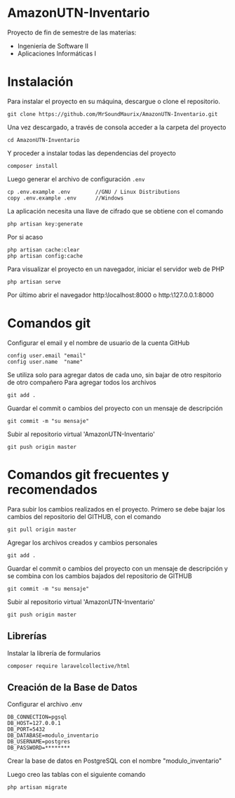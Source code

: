 # AmazonUTN-Inventario
Proyecto de fin de semestre de las materias:
- Ingeniería de Software II
- Aplicaciones Informáticas I

# Instalación
Para instalar el proyecto en su máquina, descargue o clone el repositorio.

```
git clone https://github.com/MrSoundMaurix/AmazonUTN-Inventario.git
```

Una vez descargado, a través de consola acceder a la carpeta del proyecto

```
cd AmazonUTN-Inventario
```

Y proceder a instalar todas las dependencias del proyecto
```
composer install
```

Luego generar el archivo de configuración `.env`
```
cp .env.example .env        //GNU / Linux Distributions
copy .env.example .env      //Windows
```

La aplicación necesita una llave de cifrado que se obtiene con el comando
```
php artisan key:generate
```

Por si acaso
```
php artisan cache:clear
php artisan config:cache
```

Para visualizar el proyecto en un navegador, iniciar el servidor web de PHP
```
php artisan serve
```

Por último abrir el navegador http:\\localhost:8000 o http:\\127.0.0.1:8000


# Comandos git
Configurar el email y el nombre de usuario de la cuenta GitHub
```
config user.email "email"
config user.name  "name"
```
Se utiliza solo para agregar datos de cada uno, sin bajar de otro respitorio de otro compañero
Para agregar todos los archivos
```
git add .
```
Guardar el commit o cambios del proyecto con un mensaje de descripción
```
git commit -m "su mensaje"
```

Subir al repositorio virtual 'AmazonUTN-Inventario'
```
git push origin master
```
# Comandos git frecuentes y recomendados

Para subir los cambios realizados en el proyecto. Primero se debe bajar los cambios del repositorio del GITHUB, con el comando
```
git pull origin master
```

Agregar los archivos creados y cambios personales 
```
git add .
```

Guardar el commit o cambios del proyecto con un mensaje de descripción y se combina con los cambios bajados del repositorio de GITHUB
```
git commit -m "su mensaje"
```

Subir al repositorio virtual 'AmazonUTN-Inventario'
```
git push origin master
```

## Librerías
Instalar la librería de formularios
```
composer require laravelcollective/html
```
## Creación de la Base de Datos
Configurar el archivo .env
```
DB_CONNECTION=pgsql
DB_HOST=127.0.0.1
DB_PORT=5432
DB_DATABASE=modulo_inventario
DB_USERNAME=postgres
DB_PASSWORD=********
```
Crear la base de datos en PostgreSQL con el nombre "modulo_inventario"

Luego creo las tablas con el siguiente comando
```
php artisan migrate
```
